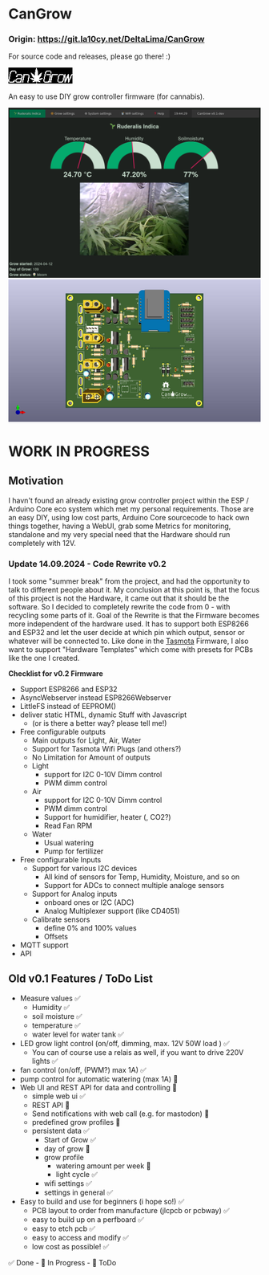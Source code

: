 # CanGrow

### Origin: https://git.la10cy.net/DeltaLima/CanGrow
For source code and releases, please go there! :)

![CanGrowLogo](Logo/CanGrow_Logo.png)


An easy to use DIY grow controller firmware (for cannabis).

![Screenshot_WebUI_root.png](Screenshot_WebUI_root.png)
![CanGrow_PCB_Front.png](CanGrow_PCB_Front_small.png)

# WORK IN PROGRESS

## Motivation
I havn't found an already existing grow controller project within the ESP / Arduino Core eco system which 
met my personal requirements. 
Those are an easy DIY, using low cost parts, Arduino Core sourcecode to hack own things together, having a WebUI, grab some Metrics for monitoring, standalone and my very special need that the Hardware should run completely with 12V. 

### Update 14.09.2024 - Code Rewrite v0.2

I took some "summer break" from the project, and had the opportunity to talk to different people about it.
My conclusion at this point is, that the focus of this project is not the Hardware, it came out that it should be the software.
So I decided to completely rewrite the code from 0 - with recycling some parts of it. 
Goal of the Rewrite is that the Firmware becomes more independent of the hardware used. It has to support both ESP8266 and ESP32 
and let the user decide at which pin which output, sensor or whatever will be connected to. Like done in the [Tasmota](https://github.com/arendst/Tasmota) Firmware, I also want to support "Hardware Templates" which come with presets for PCBs like the one I created.

**Checklist for v0.2 Firmware**
- Support ESP8266 and ESP32 
- AsyncWebserver instead ESP8266Webserver
- LittleFS instead of EEPROM()
- deliver static HTML, dynamic Stuff with Javascript
  - (or is there a better way? please tell me!)
- Free configurable outputs
  - Main outputs for Light, Air, Water 
  - Support for Tasmota Wifi Plugs (and others?)
  - No Limitation for Amount of outputs 
  - Light
    - support for I2C 0-10V Dimm control
    - PWM dimm control
  - Air
    - support for I2C 0-10V Dimm control
    - PWM dimm control
    - Support for humidifier, heater (, CO2?)
    - Read Fan RPM
  - Water
    - Usual watering
    - Pump for fertilizer
- Free configurable Inputs
  - Support for various I2C devices
    - All kind of sensors for Temp, Humidity, Moisture, and so on
    - Support for ADCs to connect multiple analoge sensors
  - Support for Analog inputs
    - onboard ones or I2C (ADC)
    - Analog Multiplexer support (like CD4051)
  - Calibrate sensors 
    - define 0% and 100% values
    - Offsets
- MQTT support
- API

  
  
## Old v0.1 Features / ToDo List

- Measure values :white_check_mark:
  - Humidity :white_check_mark:
  - soil moisture :white_check_mark: 
  - temperature :white_check_mark:
  - water level for water tank :white_check_mark:
- LED grow light control (on/off, dimming, max. 12V 50W load ) :white_check_mark:
  - You can of course use a relais as well, if you want to drive 220V lights :white_check_mark:
- fan control (on/off, (PWM?) max 1A) :white_check_mark:
- pump control for automatic watering (max 1A) :large_blue_circle:
- Web UI and REST API for data and controlling :large_blue_circle:
  - simple web ui :white_check_mark:
  - REST API :large_blue_circle:
  - Send notifications with web call (e.g. for mastodon) :red_circle:
  - predefined grow profiles :large_blue_circle:
  - persistent data :white_check_mark:
    - Start of Grow :white_check_mark:
    - day of grow :large_blue_circle:
    - grow profile 
      - watering amount per week :large_blue_circle:
      - light cycle :white_check_mark:
    - wifi settings :white_check_mark:
    - settings in general :white_check_mark:
- Easy to build and use for beginners (i hope so!) :white_check_mark:
  - PCB layout to order from manufacture (jlcpcb or pcbway) :white_check_mark:
  - easy to build up on a perfboard :white_check_mark:
  - easy to etch pcb :white_check_mark:
  - easy to access and modify :white_check_mark:
  - low cost as possible! :white_check_mark:

:white_check_mark: Done - :large_blue_circle: In Progress - :red_circle: ToDo
